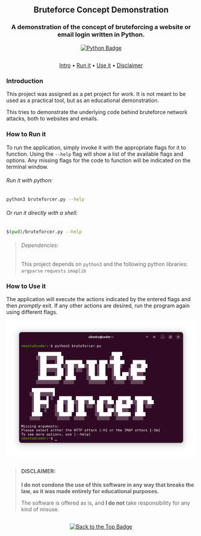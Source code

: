 <div align="center">

## Bruteforce Concept Demonstration
### A demonstration of the concept of bruteforcing a website or email login written in Python.
[![Python Badge](https://img.shields.io/badge/Made_with_Python-3776AB?logo=python&labelColor=white)](https://python.org/)
##

[Intro](#introduction) • [Run it](#how-to-run-it) • [Use it](#how-to-use-it) • [Disclaimer](#disclaimer)

</div>

### Introduction
This project was assigned as a pet project for work. It is not meant to be used as a practical tool, but as an educational demonstration.

This tries to demonstrate the underlying code behind bruteforce network attacks, both to websites and emails.

### How to Run it
To run the application, simply invoke it with the appropriate flags for it to function. Using the `--help` flag will show a list of the available flags and options. Any missing flags for the code to function will be indicated on the terminal window.

###### Run it with python:
```sh
python3 bruteforcer.py --help
```

###### Or run it directly with a shell:
```sh
$(pwd)/bruteforcer.py --help
```

> ###### Dependencies:
> This project depends on `python3` and the following python libraries: `argparse` `requests` `imaplib`

### How to Use it
The application will execute the actions indicated by the entered flags and then _promptly_ exit. If any other actions are desired, run the program again using different flags.

<img src="assets/images/BruteForcer.png" alt="BruteForcer.py on a Terminal Window" align="center"/>

##
> #### DISCLAIMER:
> **I do not condone the use of this software in any way that breaks the law, as it was made entirely for educational purposes.**
> 
> The software is offered as is, and **I do not** take responsibility for any kind of misuse.
##

<div align="center">

[![Back to the Top Badge](https://custom-icon-badges.demolab.com/badge/Back_to_the_Top-171515?logo=chevron-up)](#bruteforce-concept-demonstration)

</div>
